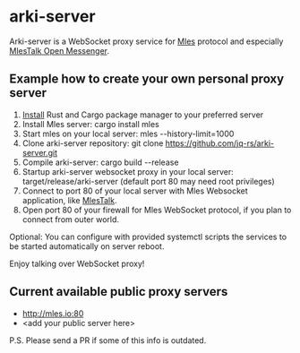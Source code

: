 # arki-server

Arki-server is a WebSocket proxy service for [Mles](https://github.com/jq-rs/mles-rs) protocol and especially [MlesTalk Open Messenger](http://mles.io/app).

## Example how to create your own personal proxy server

 1. [Install](https://www.rust-lang.org/tools/install) Rust and Cargo package manager to your preferred server
 2. Install Mles server: cargo install mles
 3. Start mles on your local server: mles --history-limit=1000
 4. Clone arki-server repository: git clone https://github.com/jq-rs/arki-server.git
 5. Compile arki-server: cargo build --release
 6. Startup arki-server websocket proxy in your local server: target/release/arki-server (default port 80 may need root privileges)
 7. Connect to port 80 of your local server with Mles Websocket application, like [MlesTalk](http://mles.io/app).
 8. Open port 80 of your firewall for Mles WebSocket protocol, if you plan to connect from outer world.
 
 Optional: You can configure with provided systemctl scripts the services to be started automatically on server reboot.
 
 Enjoy talking over WebSocket proxy!
 
 ## Current available public proxy servers
 
   * http://mles.io:80
   * \<add your public server here\>
 
 P.S. Please send a PR if some of this info is outdated.
